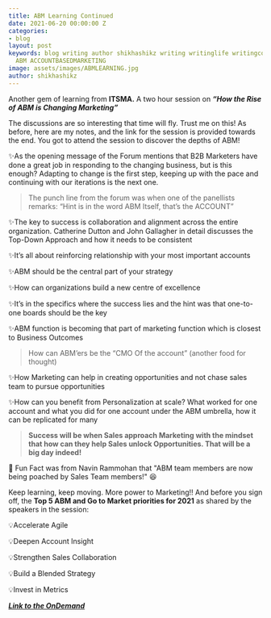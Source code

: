 ```yaml
---
title: ABM Learning Continued
date: 2021-06-20 00:00:00 Z
categories:
- blog
layout: post
keywords: blog writing author shikhashikz writing writinglife writingcommunity dailyblogpost
  ABM ACCOUNTBASEDMARKETING
image: assets/images/ABMLEARNING.jpg
author: shikhashikz
---
```


Another gem of learning from **ITSMA.** A two hour session on ***“How the Rise of ABM is Changing Marketing”***

The discussions are so interesting that time will fly. Trust me on this! As before, here are my notes, and the link for the session is provided towards the end. You got to attend the session to discover the depths of ABM!

✨As the opening message of the Forum mentions that B2B Marketers have done a great job in responding to the changing business, but is this enough? Adapting to change is the first step, keeping up with the pace and continuing with our iterations is the next one.

>The punch line from the forum was when one of the panellists remarks: “Hint is in the word ABM Itself, that’s the ACCOUNT”
>

✨The key to success is collaboration and alignment across the entire organization. Catherine Dutton and John Gallagher in detail discusses the Top-Down Approach and how it needs to be consistent

✨It’s all about reinforcing relationship with your most important accounts

✨ABM should be the central part of your strategy

✨How can organizations build a new centre of excellence 

✨It’s in the specifics where the success lies and the hint was that one-to-one boards should be the key

✨ABM function is becoming that part of marketing function which is closest to Business Outcomes

>How can ABM’ers be the “CMO Of the account” (another food for thought)
>

✨How Marketing can help in creating opportunities and not chase sales team to pursue opportunities

✨How can you benefit from Personalization at scale? What worked for one account and what you did for one account under the ABM umbrella, how it can be replicated for many

>**Success will be when Sales approach Marketing with the mindset that how can they help Sales unlock Opportunities. That will be a big day indeed!**
>

💖 Fun Fact was from Navin Rammohan that "ABM team members are now being poached by Sales Team members!" 😆

Keep learning, keep moving. More power to Marketing!! And before you sign off, the **Top 5 ABM and Go to Market priorities for 2021** as shared by the speakers in the session:

💡Accelerate Agile

💡Deepen Account Insight

💡Strengthen Sales Collaboration

💡Build a Blended Strategy

💡Invest in Metrics

***[Link to the OnDemand](https://www.brighttalk.com/webcast/17455/486291)***

